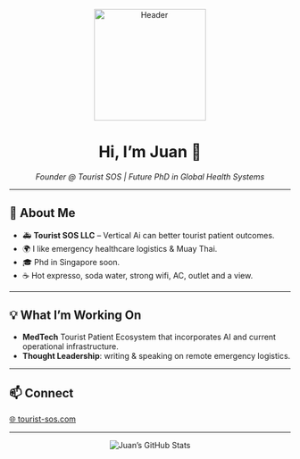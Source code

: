 <p align="center">
  <img width="200" src="https://raw.githubusercontent.com/your-username/your-username/master/profile-header.svg" alt="Header"/>
</p>

<h1 align="center">Hi, I’m Juan 👋</h1>
<p align="center">
  <em>Founder @ Tourist SOS | Future PhD in Global Health Systems</em>
</p>

---

## 🏥 About Me
- 🚑 **Tourist SOS LLC** – Vertical Ai can better tourist patient outcomes.
- 🌍 I like emergency healthcare logistics & Muay Thai.
- 🎓 Phd in Singapore soon. 
- ☕ Hot expresso, soda water, strong wifi, AC, outlet and a view.  

---

## 💡 What I’m Working On
- **MedTech** Tourist Patient Ecosystem that incorporates AI and current operational infrastructure. 
- **Thought Leadership**: writing & speaking on remote emergency logistics. 

---

## 📫 Connect
[🌐 tourist-sos.com](https://tourist-sos.com)  

---

<p align="center">
  <img src="https://github-readme-stats.vercel.app/api?jqrzzz&show_icons=true&theme=tokyonight" alt="Juan’s GitHub Stats" />
</p>
